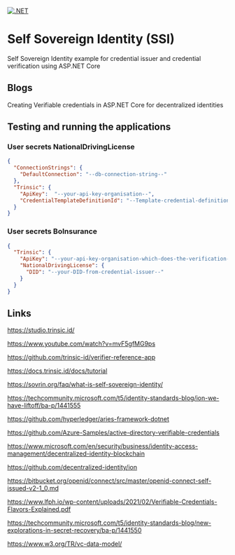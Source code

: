 
[![.NET](https://github.com/Franklin89/SSI-Sample/workflows/.NET/badge.svg)](https://github.com/Franklin89/SSI-Sample/actions?query=workflow%3A.NET) 


# Self Sovereign Identity (SSI)

Self Sovereign Identity example for credential issuer and credential verification using ASP.NET Core

## Blogs

Creating Verifiable credentials in ASP.NET Core for decentralized identities

## Testing and running the applications

### User secrets NationalDrivingLicense

```json
{
  "ConnectionStrings": {
    "DefaultConnection": "--db-connection-string--"
  },
  "Trinsic": {
    "ApiKey":  "--your-api-key-organisation--",
    "CredentialTemplateDefinitionId": "--Template-credential-definition-id--"
  }
}
```

### User secrets BoInsurance

```json
{
  "Trinsic": {
    "ApiKey": "--your-api-key-organisation-which-does-the-verification--",
    "NationalDrivingLicense": {
      "DID": "--your-DID-from-credential-issuer--"
    }
  }
}
```

## Links

https://studio.trinsic.id/

https://www.youtube.com/watch?v=mvF5gfMG9ps

https://github.com/trinsic-id/verifier-reference-app

https://docs.trinsic.id/docs/tutorial

https://sovrin.org/faq/what-is-self-sovereign-identity/

https://techcommunity.microsoft.com/t5/identity-standards-blog/ion-we-have-liftoff/ba-p/1441555

https://github.com/hyperledger/aries-framework-dotnet

https://github.com/Azure-Samples/active-directory-verifiable-credentials

https://www.microsoft.com/en/security/business/identity-access-management/decentralized-identity-blockchain

https://github.com/decentralized-identity/ion

https://bitbucket.org/openid/connect/src/master/openid-connect-self-issued-v2-1_0.md

https://www.lfph.io/wp-content/uploads/2021/02/Verifiable-Credentials-Flavors-Explained.pdf

https://techcommunity.microsoft.com/t5/identity-standards-blog/new-explorations-in-secret-recovery/ba-p/1441550

https://www.w3.org/TR/vc-data-model/
